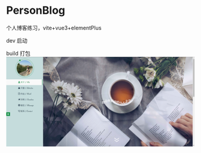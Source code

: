 # PersonBlog

个人博客练习，vite+vue3+elementPlus

 dev 启动

build 打包
![image text](https://github.com/xiedapao/PersonBlog/blob/main/src/assets/static/homePage.png)
